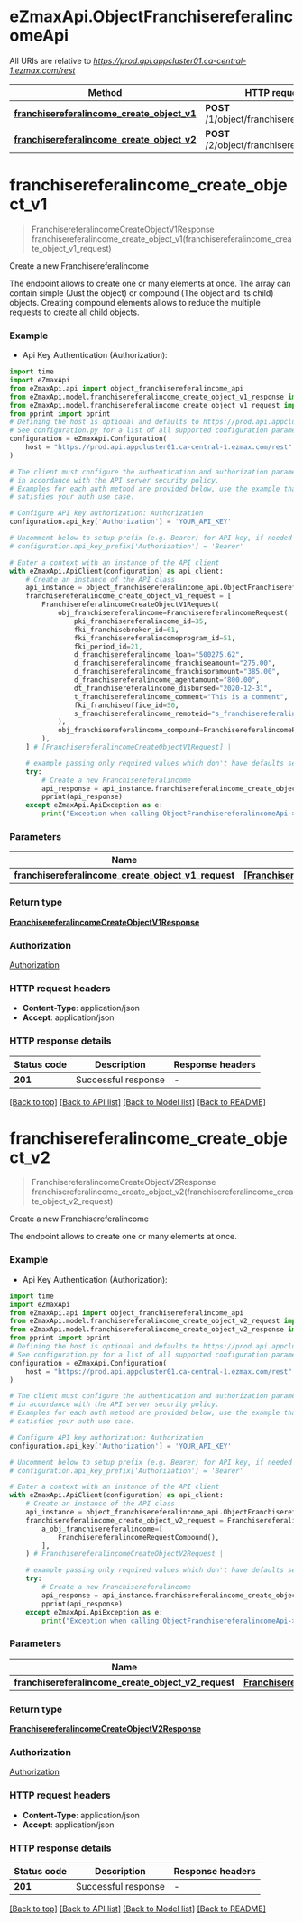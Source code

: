 # eZmaxApi.ObjectFranchisereferalincomeApi

All URIs are relative to *https://prod.api.appcluster01.ca-central-1.ezmax.com/rest*

Method | HTTP request | Description
------------- | ------------- | -------------
[**franchisereferalincome_create_object_v1**](ObjectFranchisereferalincomeApi.md#franchisereferalincome_create_object_v1) | **POST** /1/object/franchisereferalincome | Create a new Franchisereferalincome
[**franchisereferalincome_create_object_v2**](ObjectFranchisereferalincomeApi.md#franchisereferalincome_create_object_v2) | **POST** /2/object/franchisereferalincome | Create a new Franchisereferalincome


# **franchisereferalincome_create_object_v1**
> FranchisereferalincomeCreateObjectV1Response franchisereferalincome_create_object_v1(franchisereferalincome_create_object_v1_request)

Create a new Franchisereferalincome

The endpoint allows to create one or many elements at once.  The array can contain simple (Just the object) or compound (The object and its child) objects.  Creating compound elements allows to reduce the multiple requests to create all child objects.

### Example

* Api Key Authentication (Authorization):

```python
import time
import eZmaxApi
from eZmaxApi.api import object_franchisereferalincome_api
from eZmaxApi.model.franchisereferalincome_create_object_v1_response import FranchisereferalincomeCreateObjectV1Response
from eZmaxApi.model.franchisereferalincome_create_object_v1_request import FranchisereferalincomeCreateObjectV1Request
from pprint import pprint
# Defining the host is optional and defaults to https://prod.api.appcluster01.ca-central-1.ezmax.com/rest
# See configuration.py for a list of all supported configuration parameters.
configuration = eZmaxApi.Configuration(
    host = "https://prod.api.appcluster01.ca-central-1.ezmax.com/rest"
)

# The client must configure the authentication and authorization parameters
# in accordance with the API server security policy.
# Examples for each auth method are provided below, use the example that
# satisfies your auth use case.

# Configure API key authorization: Authorization
configuration.api_key['Authorization'] = 'YOUR_API_KEY'

# Uncomment below to setup prefix (e.g. Bearer) for API key, if needed
# configuration.api_key_prefix['Authorization'] = 'Bearer'

# Enter a context with an instance of the API client
with eZmaxApi.ApiClient(configuration) as api_client:
    # Create an instance of the API class
    api_instance = object_franchisereferalincome_api.ObjectFranchisereferalincomeApi(api_client)
    franchisereferalincome_create_object_v1_request = [
        FranchisereferalincomeCreateObjectV1Request(
            obj_franchisereferalincome=FranchisereferalincomeRequest(
                pki_franchisereferalincome_id=35,
                fki_franchisebroker_id=61,
                fki_franchisereferalincomeprogram_id=51,
                fki_period_id=21,
                d_franchisereferalincome_loan="500275.62",
                d_franchisereferalincome_franchiseamount="275.00",
                d_franchisereferalincome_franchisoramount="385.00",
                d_franchisereferalincome_agentamount="800.00",
                dt_franchisereferalincome_disbursed="2020-12-31",
                t_franchisereferalincome_comment="This is a comment",
                fki_franchiseoffice_id=50,
                s_franchisereferalincome_remoteid="s_franchisereferalincome_remoteid_example",
            ),
            obj_franchisereferalincome_compound=FranchisereferalincomeRequestCompound(),
        ),
    ] # [FranchisereferalincomeCreateObjectV1Request] | 

    # example passing only required values which don't have defaults set
    try:
        # Create a new Franchisereferalincome
        api_response = api_instance.franchisereferalincome_create_object_v1(franchisereferalincome_create_object_v1_request)
        pprint(api_response)
    except eZmaxApi.ApiException as e:
        print("Exception when calling ObjectFranchisereferalincomeApi->franchisereferalincome_create_object_v1: %s\n" % e)
```


### Parameters

Name | Type | Description  | Notes
------------- | ------------- | ------------- | -------------
 **franchisereferalincome_create_object_v1_request** | [**[FranchisereferalincomeCreateObjectV1Request]**](FranchisereferalincomeCreateObjectV1Request.md)|  |

### Return type

[**FranchisereferalincomeCreateObjectV1Response**](FranchisereferalincomeCreateObjectV1Response.md)

### Authorization

[Authorization](../README.md#Authorization)

### HTTP request headers

 - **Content-Type**: application/json
 - **Accept**: application/json


### HTTP response details

| Status code | Description | Response headers |
|-------------|-------------|------------------|
**201** | Successful response |  -  |

[[Back to top]](#) [[Back to API list]](../README.md#documentation-for-api-endpoints) [[Back to Model list]](../README.md#documentation-for-models) [[Back to README]](../README.md)

# **franchisereferalincome_create_object_v2**
> FranchisereferalincomeCreateObjectV2Response franchisereferalincome_create_object_v2(franchisereferalincome_create_object_v2_request)

Create a new Franchisereferalincome

The endpoint allows to create one or many elements at once.

### Example

* Api Key Authentication (Authorization):

```python
import time
import eZmaxApi
from eZmaxApi.api import object_franchisereferalincome_api
from eZmaxApi.model.franchisereferalincome_create_object_v2_request import FranchisereferalincomeCreateObjectV2Request
from eZmaxApi.model.franchisereferalincome_create_object_v2_response import FranchisereferalincomeCreateObjectV2Response
from pprint import pprint
# Defining the host is optional and defaults to https://prod.api.appcluster01.ca-central-1.ezmax.com/rest
# See configuration.py for a list of all supported configuration parameters.
configuration = eZmaxApi.Configuration(
    host = "https://prod.api.appcluster01.ca-central-1.ezmax.com/rest"
)

# The client must configure the authentication and authorization parameters
# in accordance with the API server security policy.
# Examples for each auth method are provided below, use the example that
# satisfies your auth use case.

# Configure API key authorization: Authorization
configuration.api_key['Authorization'] = 'YOUR_API_KEY'

# Uncomment below to setup prefix (e.g. Bearer) for API key, if needed
# configuration.api_key_prefix['Authorization'] = 'Bearer'

# Enter a context with an instance of the API client
with eZmaxApi.ApiClient(configuration) as api_client:
    # Create an instance of the API class
    api_instance = object_franchisereferalincome_api.ObjectFranchisereferalincomeApi(api_client)
    franchisereferalincome_create_object_v2_request = FranchisereferalincomeCreateObjectV2Request(
        a_obj_franchisereferalincome=[
            FranchisereferalincomeRequestCompound(),
        ],
    ) # FranchisereferalincomeCreateObjectV2Request | 

    # example passing only required values which don't have defaults set
    try:
        # Create a new Franchisereferalincome
        api_response = api_instance.franchisereferalincome_create_object_v2(franchisereferalincome_create_object_v2_request)
        pprint(api_response)
    except eZmaxApi.ApiException as e:
        print("Exception when calling ObjectFranchisereferalincomeApi->franchisereferalincome_create_object_v2: %s\n" % e)
```


### Parameters

Name | Type | Description  | Notes
------------- | ------------- | ------------- | -------------
 **franchisereferalincome_create_object_v2_request** | [**FranchisereferalincomeCreateObjectV2Request**](FranchisereferalincomeCreateObjectV2Request.md)|  |

### Return type

[**FranchisereferalincomeCreateObjectV2Response**](FranchisereferalincomeCreateObjectV2Response.md)

### Authorization

[Authorization](../README.md#Authorization)

### HTTP request headers

 - **Content-Type**: application/json
 - **Accept**: application/json


### HTTP response details

| Status code | Description | Response headers |
|-------------|-------------|------------------|
**201** | Successful response |  -  |

[[Back to top]](#) [[Back to API list]](../README.md#documentation-for-api-endpoints) [[Back to Model list]](../README.md#documentation-for-models) [[Back to README]](../README.md)

